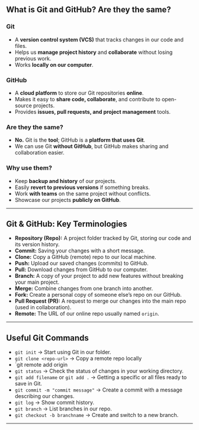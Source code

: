 ## What is Git and GitHub? Are they the same?

### Git
  - A **version control system (VCS)** that tracks changes in our code and files.
  - Helps us **manage project history** and **collaborate** without losing previous work.
  - Works **locally on our computer**.

### GitHub
  - A **cloud platform** to store our Git repositories **online**.
  - Makes it easy to **share code, collaborate**, and contribute to open-source projects.
  - Provides **issues, pull requests, and project management** tools.

### **Are they the same?**
  - **No.** Git is the **tool**; GitHub is a **platform that uses Git**.
  - We can use Git **without GitHub**, but GitHub makes sharing and collaboration easier.

### **Why use them?**
  - Keep **backup and history** of our projects.
  - Easily **revert to previous versions** if something breaks.
  - Work **with teams** on the same project without conflicts.
  - Showcase our projects **publicly on GitHub**.

---

## Git & GitHub: Key Terminologies

- **Repository (Repo):** A project folder tracked by Git, storing our code and its version history.
- **Commit:** Saving your changes with a short message.
- **Clone:** Copy a GitHub (remote) repo to our local machine.
- **Push:** Upload our saved changes (commits) to GitHub.
- **Pull:** Download changes from GitHub to our computer.
- **Branch:** A copy of your project to add new features without breaking your main project.
- **Merge:** Combine changes from one branch into another.
- **Fork:** Create a personal copy of someone else’s repo on our GitHub.
- **Pull Request (PR):** A request to merge our changes into the main repo (used in collaboration).
- **Remote:** The URL of our online repo usually named `origin`.

---

## Useful Git Commands

- `git init` → Start using Git in our folder.
- `git clone <repo-url>` → Copy a remote repo locally
- `git remote add origin
- `git status` → Check the status of changes in your working directory.
- `git add filename` or `git add .` → Getting a specific or all files ready to save in Git.
- `git commit -m "commit message"` → Create a commit with a message describing our changes.
- `git log` → Show commit history.
- `git branch` → List branches in our repo.
- `git checkout -b branchname` → Create and switch to a new branch.

---

